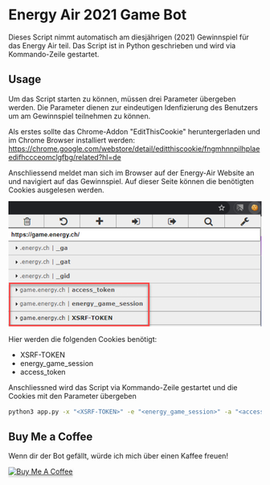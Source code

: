 # Energy Air 2021 Game Bot
Dieses Script nimmt automatisch am diesjährigen (2021) Gewinnspiel für das Energy Air teil.
Das Script ist in Python geschrieben und wird via Kommando-Zeile gestartet.

## Usage
Um das Script starten zu können, müssen drei Parameter übergeben werden.
Die Parameter dienen zur eindeutigen Idenfizierung des Benutzers um am Gewinnspiel teilnehmen zu können.

Als erstes sollte das Chrome-Addon "EditThisCookie" heruntergerladen und im Chrome Browser installiert werden:
https://chrome.google.com/webstore/detail/editthiscookie/fngmhnnpilhplaeedifhccceomclgfbg/related?hl=de

Anschliessend meldet man sich im Browser auf der Energy-Air Website an und navigiert auf das Gewinnspiel.
Auf dieser Seite können die benötigten Cookies ausgelesen werden.

![Alt text](./cookies.png?raw=true "Title")

Hier werden die folgenden Cookies benötigt:
* XSRF-TOKEN
* energy_game_session
* access_token

Anschliessned wird das Script via Kommando-Zeile gestartet und die Cookies mit den Parameter übergeben

```bash
python3 app.py -x "<XSRF-TOKEN>" -e "<energy_game_session>" -a "<access_token>"
```
## Buy Me a Coffee
Wenn dir der Bot gefällt, würde ich mich über einen Kaffee freuen!

<a href="https://www.buymeacoffee.com/preal96" target="_blank"><img src="https://www.buymeacoffee.com/assets/img/custom_images/orange_img.png" alt="Buy Me A Coffee" style="height: 41px !important;width: 174px !important;box-shadow: 0px 3px 2px 0px rgba(190, 190, 190, 0.5) !important;-webkit-box-shadow: 0px 3px 2px 0px rgba(190, 190, 190, 0.5) !important;" ></a>

